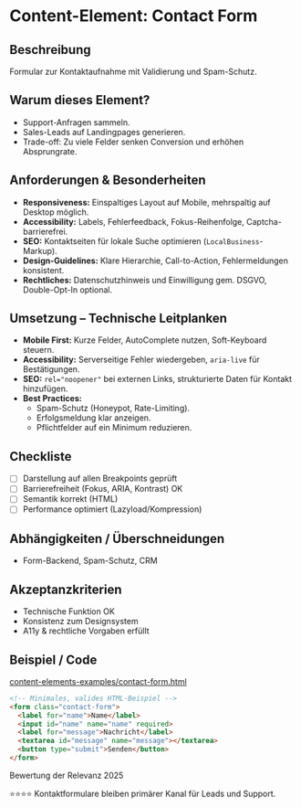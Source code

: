 # Content-Element: Contact Form

## Beschreibung
Formular zur Kontaktaufnahme mit Validierung und Spam-Schutz.

## Warum dieses Element?
- Support-Anfragen sammeln.
- Sales-Leads auf Landingpages generieren.
- Trade-off: Zu viele Felder senken Conversion und erhöhen Absprungrate.

## Anforderungen & Besonderheiten
- **Responsiveness:** Einspaltiges Layout auf Mobile, mehrspaltig auf Desktop möglich.
- **Accessibility:** Labels, Fehlerfeedback, Fokus-Reihenfolge, Captcha-barrierefrei.
- **SEO:** Kontaktseiten für lokale Suche optimieren (`LocalBusiness`-Markup).
- **Design-Guidelines:** Klare Hierarchie, Call-to-Action, Fehlermeldungen konsistent.
- **Rechtliches:** Datenschutzhinweis und Einwilligung gem. DSGVO, Double-Opt-In optional.

## Umsetzung – Technische Leitplanken
- **Mobile First:** Kurze Felder, AutoComplete nutzen, Soft-Keyboard steuern.
- **Accessibility:** Serverseitige Fehler wiedergeben, `aria-live` für Bestätigungen.
- **SEO:** `rel="noopener"` bei externen Links, strukturierte Daten für Kontakt hinzufügen.
- **Best Practices:**
  - Spam-Schutz (Honeypot, Rate-Limiting).
  - Erfolgsmeldung klar anzeigen.
  - Pflichtfelder auf ein Minimum reduzieren.

## Checkliste
- [ ] Darstellung auf allen Breakpoints geprüft
- [ ] Barrierefreiheit (Fokus, ARIA, Kontrast) OK
- [ ] Semantik korrekt (HTML)
- [ ] Performance optimiert (Lazyload/Kompression)

## Abhängigkeiten / Überschneidungen
- Form-Backend, Spam-Schutz, CRM

## Akzeptanzkriterien
- Technische Funktion OK
- Konsistenz zum Designsystem
- A11y & rechtliche Vorgaben erfüllt

## Beispiel / Code
[content-elements-examples/contact-form.html](../content-elements-examples/contact-form.html)

```html
<!-- Minimales, valides HTML-Beispiel -->
<form class="contact-form">
  <label for="name">Name</label>
  <input id="name" name="name" required>
  <label for="message">Nachricht</label>
  <textarea id="message" name="message"></textarea>
  <button type="submit">Senden</button>
</form>
```

Bewertung der Relevanz 2025

⭐⭐⭐⭐ Kontaktformulare bleiben primärer Kanal für Leads und Support.

